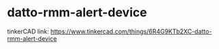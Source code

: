 # datto-rmm-alert-device
tinkerCAD link: https://www.tinkercad.com/things/6R4G9KTb2XC-datto-rmm-alert-device
